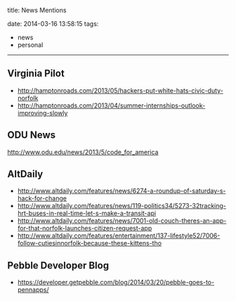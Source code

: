 title: News Mentions

date: 2014-03-16 13:58:15
tags:
- news
- personal
---

Virginia Pilot
---
* http://hamptonroads.com/2013/05/hackers-put-white-hats-civic-duty-norfolk
* http://hamptonroads.com/2013/04/summer-internships-outlook-improving-slowly

ODU News
---
http://www.odu.edu/news/2013/5/code_for_america

AltDaily
---
* http://www.altdaily.com/features/news/6274-a-roundup-of-saturday-s-hack-for-change
* http://www.altdaily.com/features/news/119-politics34/5273-32tracking-hrt-buses-in-real-time-let-s-make-a-transit-api
* http://www.altdaily.com/features/news/7001-old-couch-theres-an-app-for-that-norfolk-launches-citizen-request-app
* http://www.altdaily.com/features/entertainment/137-lifestyle52/7006-follow-cutiesinnorfolk-because-these-kittens-tho

Pebble Developer Blog
---
* https://developer.getpebble.com/blog/2014/03/20/pebble-goes-to-pennapps/
